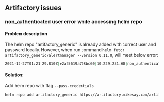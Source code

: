 ## Artifactory issues

### non_authenticated user error while accessing helm repo
#### Problem description
The helm repo "artifactory_generic" is already added with correct user and password locally. However, when run command ```helm fetch artifactory_generic/alertmanager --version 0.11.0```, will meet below error:

```bash
2021-12-27T01:21:29.810Z|e2af5619a798bc60|10.229.231.60|non_authenticated_user|GET|/api/helm/mikesay-helm-virtual/alertmanager-0.11.0.tgz|401|-1|0|0|Helm/3.7.2
```

#### Solution:
Add helm repo with flag ```--pass-credentials```
```bash
helm repo add artifactory_generic https://artifactory.mikesay.com/artifactory/mikesay-helm-virtual --username mike --pass-credentials
```